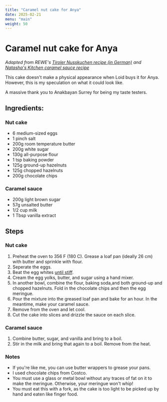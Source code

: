 ```yaml
---
title: "Caramel nut cake for Anya"
date: 2025-02-21
menu: "main"
weight: 50
---
```


# Caramel nut cake for Anya

*Adapted from REWE's [Tiroler Nusskuchen recipe (in German)](https://www.rewe.de/rezepte/tiroler-nusskuchen/) and [Natasha's Kitchen caramel sauce recipe](https://natashaskitchen.com/easy-caramel-sauce-recipe/)*

This cake doesn't make a physical appearance when Loid buys it for Anya. However, this is my speculation on what it could look like. 

A massive thank you to Anakbayan Surrey for being my taste testers.


## Ingredients:

### Nut cake

* 6 medium-sized eggs
* 1 pinch salt
* 200g room temperature butter
* 200g white sugar
* 130g all-purpose flour
* 1 tsp baking powder
* 125g ground-up hazelnuts
* 125g chopped hazelnuts
* 200g chocolate chips

### Caramel sauce

* 200g light brown sugar
* 57g unsalted butter
* 1/2 cup milk
* 1 Tbsp vanilla extract

## Steps

### Nut cake

1. Preheat the oven to 356 F (180 C). Grease a loaf pan (ideally 26 cm) with butter and sprinkle with flour. 
2. Seperate the eggs. 
3. Beat the egg whites [until stiff](https://www.tasteofhome.com/article/soft-peaks-stiff-peaks/).  
4. Cream the egg yolks, butter, and sugar using a hand mixer.
5. In another bowl, combine the flour, baking soda,and both ground-up and chopped hazelnuts. Fold in the chocolate chips and then the egg meringue. 
6. Pour the mixture into the greased loaf pan and bake for an hour. In the meantime, make your caramel sauce.
7. Remove from the oven and let cool. 
8. Cut the cake into slices and drizzle the sauce on each slice.

### Caramel sauce

1. Combine butter, sugar, and vanilla and bring to a boil.
2. Stir in the milk and bring that again to a boil. Remove from the heat.

### Notes

* If you're like me, you can use butter wrappers to grease your pans.
* I used chocolate chips from Costco.
* You must use a glass or metal bowl without any traces of fat on it to make the meringue. Otherwise, your meringue won't whip!
* You must eat this with a fork, as the cake is too light to be picked up by hand and eaten like finger food.